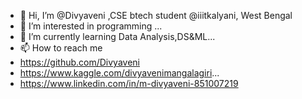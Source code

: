 - 👋 Hi, I’m @Divyaveni ,CSE btech student @iiitkalyani, West Bengal
- 👀 I’m interested in programming ...
- 🌱 I’m currently learning Data Analysis,DS&ML...
- 📫 How to reach me
-  https://github.com/Divyaveni 
-  https://www.kaggle.com/divyavenimangalagiri...
-  https://www.linkedin.com/in/m-divyaveni-851007219

<!---
Divyaveni/Divyaveni is a ✨ special ✨ repository because its `README.md` (this file) appears on your GitHub profile.
You can click the Preview link to take a look at your changes.
--->
